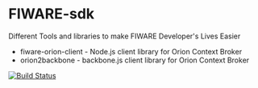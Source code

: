 # FIWARE-sdk
Different Tools and libraries to make FIWARE Developer's Lives Easier

+ fiware-orion-client - Node.js client library for Orion Context Broker
+ orion2backbone - backbone.js client library for Orion Context Broker 


[![Build Status](https://travis-ci.org/telefonicaid/fiware-SDK.svg?branch=master)](https://travis-ci.org/telefonicaid/fiware-SDK)
